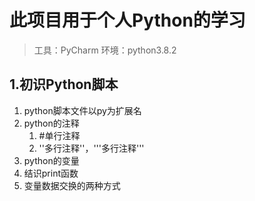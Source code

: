 # 此项目用于个人Python的学习

> 工具：PyCharm 环境：python3.8.2

## 1.初识Python脚本

1. python脚本文件以py为扩展名
2. python的注释
   1. #单行注释
   2. ''多行注释''，'''多行注释'''
3. python的变量
4. 结识print函数
5. 变量数据交换的两种方式